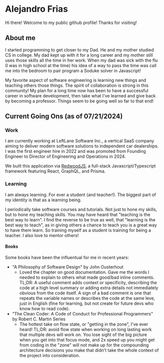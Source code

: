 # Alejandro Frias

Hi there! Welcome to my public github profile! Thanks for visiting!

## About me

I started programming to get closer to my Dad. He and my mother studied CS in college. My dad kept up with it for a long career and my mother still uses those skills all the time in her work.
When my dad was sick with the flu (I was in high school at the time) his idea of a way to pass the time was call me into the bedroom to pair program a Soduke solver in Javascript!

My favorite aspect of software engineering is learning new things and teaching others those things. The spirit of collaboration is strong in this community! My plan for a long time now has been to have a successful career in software development, then take what I've learned and give back by becoming a professor. Things seem to be going well so far to that end!

## Current Going Ons (as of 07/21/2024)

### Work
I am currently working at LeftLane Software Inc., a vertical SaaS company aiming to deliver modern software solutions to independent car dealerships.
I was the first engineer hire in 2022 and was promoted from Founding Engineer to Director of Engineering and Operations in 2024.

We built this application via [RedwoodJS](https://docs.redwoodjs.com/docs/introduction), a full-stack Javascript/Typescript framework featuring React, GraphQL, and Prisma.

### Learning

I am always learning. For ever a student (and teacher!). The biggest part of my identity is that as a learning being.

I periodically take software courses and tutorials. Not just to hone my skills, but to hone my teaching skills. You may have heard that "teaching is the best way to learn". I find the reverse to be true as well, that "learning is the best way to teach", as in giving others a chance to teach you is a great way to have them learn. So training myself as a student is training for being a teacher. I also love to mentor others!

#### Books

Some books have been the influentual for me in recent years:
* "A Philosophy of Software Design" by John Ousterhout
  * Loved the chapter on good documentation. Gave me the words I needed to explain to others what made good/bad inline comments. TL;DR: A useful comment adds context or specificity, describing the code at a high level summary or adding extra details not immediately obvious from the code itself. A sign of a bad comment is one that repeats the variable names or describes the code at the same leve, just in English (fine for learning, but not create for future devs who know how to read code).
* "The Clean Coder: A Code of Conduct for Professional Programmers" by Robert C. Martin Series
  * The hottest take on flow state, or "getting in the zone", I've ever heard! TL;DR: avoid flow state when working on long lasting work that multiple devs will work on. You lose sight of the big picture when you get into that focus mode, and 2x speed up you might get from coding in the "zone" will not make up for the compounding architecture decisions you make that didn't take the whole context of the project into consideration.
